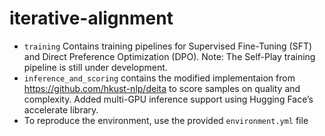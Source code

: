 # iterative-alignment

* `training` Contains training pipelines for Supervised Fine-Tuning (SFT) and Direct Preference Optimization (DPO). Note: The Self-Play training pipeline is still under development.
* `inference_and_scoring` contains the modified implementaion from https://github.com/hkust-nlp/deita to score samples on quality and complexity. Added multi-GPU inference support using Hugging Face’s accelerate library.
* To reproduce the environment, use the provided `environment.yml` file
